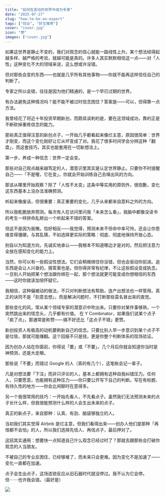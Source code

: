 ```yaml
---
title: "如何在变动的世界中成为专家"
date: "2025-07-27"
slug: "how-to-be-an-expert"
tags: ["创业", "好文推荐"]
cover: "cover.jpg"
icon: "😎"
images: ["cover.jpg"]
---
```

如果这世界是静止不变的，我们对观念的信心就能一路线性上升。某个想法经得起越多样、越严格的考验，就越可能是真的。许多人其实默默相信这一点——对「人性」这种变化不大的领域来说，这么想或许没错。



但对那些会变的东西——也就是几乎所有其他事物——你就不能再这样信任自己的判断了。



专家之所以会错，往往是因为他们精通的，是一个早已过期的世界。



有办法避免这种情况吗？能不能不被过时信念困住？答案是——可以，但得靠一点方法。



我曾经花了将近十年投资早期新创，而颇具讽刺的是，要在这领域成功，靠的正是不断砍掉重练信念的能力。



那些真正值得注意的新创点子，一开始几乎都看起来像烂主意，原因很简单：世界才刚变，而这个变化刚好让它从坏变成了对。我花了很多时间学会分辨这种「翻盘」，而这套技巧，其实也能套用在一切新想法上。



第一步，养成一种信念：世界一定会变。



那些对自己观点越来越笃定的人，潜意识里其实是认定世界静止。只要你不时提醒自己——「不是喔，它在变」，你就会开始训练自己去嗅出风的方向。



那该从哪里开始观察？除了「人性不太变」这条中等实用的原则外，很抱歉，变化这东西基本上没办法准确预测。



听起来像废话，但很重要：真正重要的变化，几乎从来都来自意料之外的方向。



所以我乾脆放弃预测。每次有人在访问里问我「未来怎么看」，我脑中都像没读书的考生一样拼命乱掰出一个听起来不错的答案。



但这不是因为我懒。恰好相反——我觉得，预测未来不但命中率可怜，还会让你思维变得僵硬。与其乱猜，不如选择更实际的策略：彻底、彻底地保持开放心态。



别自以为知道方向，先诚实地承认——我根本不知道哪边才是对的。然后把注意力全放在感知变化的能力上。



当然，你可以有一些假设性想法。它们会稍微绑住你没错，但也会驱动你前进。追东西是会让人兴奋的，猜答案也是。但你得非常有纪律，不让这些假设变成执念。
一旦别人开始把某个想法跟你绑在一起，那个想法就更可能变成你想相信的东西——这时你就该加倍怀疑它。



我相信，这种偏被动的做法，不只对判断想法有帮助，连产出想法也一样管用。真正的诀窍不是「刻意去想」，而是解决问题时，不打断那些莫名冒出来的直觉。



那些变化的风，常从某个领域专家的潜意识中吹出来。只要你对某件事够熟，一个突然跳出来的怪念头，几乎都有价值。
在 Y Combinator，如果我们说某个点子「疯了点」，那通常是称赞——搞不好还比「这点子不错」更赞。



新创投资人有极高的动机要刷新自己的信念。只要比别人早一步意识到某个点子不是垃圾，那就可能赚翻。这个回报不只是钱，更是你整个判断体系的现场验证。



因为创办人站在你面前，你得说「要」或「不要」，几个月后你就会知道你当时是神预测，还是大走眼。



那些说「不要」而错过 Google 的人（真的有几个），这笔帐会记一辈子。



凡是对想法要「下注」而非只评论的人，基本上都拥有这种自我纠错压力。任何人，只要愿意，也能拥有这种压力——你只要公开写下自己的判断。写在有标题、有持久性的地方——你会比闲聊时在意得多。



另一个我很常用的技巧：一开始先看人，不先看点子。虽然我们无法预测未来的点子长什么样，但我很能预测什么样的人会生出未来的点子。



真正的新点子，来自那种：认真、有劲、脑袋够独立的人。



当初我们其实觉得 Airbnb 是烂主意，但我们看得出来——创办人他们是那种「再怪都不会怕」的人，所以我们选择先信人、再信点子，最后押对了。



这招其实通用：想要快一点知道自己什么观念已经过时了？那就去跟那些会打破你观念的人当朋友。



不被自己的专业反困住，已经够难了，而未来只会更难。因为变化不是加速了——变化一直都在加速。



点子会生出点子，这场连锁反应从旧石器时代就没停过。我不认为它会停。
但⋯⋯也许我会错。（最好是）




![](https://prod-files-secure.s3.us-west-2.amazonaws.com/112d0858-5090-4d34-a606-b75eb8d65fd2/46476355-9cf3-4e99-9b7a-3531bc426380/1000202064.png?X-Amz-Algorithm=AWS4-HMAC-SHA256&X-Amz-Content-Sha256=UNSIGNED-PAYLOAD&X-Amz-Credential=ASIAZI2LB46655LXE2L5%2F20251031%2Fus-west-2%2Fs3%2Faws4_request&X-Amz-Date=20251031T084147Z&X-Amz-Expires=3600&X-Amz-Security-Token=IQoJb3JpZ2luX2VjEEkaCXVzLXdlc3QtMiJGMEQCIHE27zoBC7qfJKUlmxV826ZFvCA1lN7mRuThC7dfvizvAiBUxdO7clwl1nCW8QoJIWKYOZl%2BblI0bqHKI41KnnjeECr%2FAwgSEAAaDDYzNzQyMzE4MzgwNSIMgisfoexcDP2E%2FQbVKtwDzT3V5DHHurHpWI8KGoGaAnoQuX5Fq4U8nPrH2PJrDGulkDWVslGTy1aP74K3IBPWuPEXs2AOwJplyHpeprEyzbiA%2F%2B1ESLb7G3v29XTRszlGILErNOsQ3hYAF08038qnDyTI9Sco9YT%2BXRQOj8BPaial4B6CkVvezJBsG4LulFCGGYT9Pjai0XG8K2BfVH2bkNuQIdHiw3ZMcBNj8qIBDn6kYbqHNLmj0eAb4VXBZQcdAH7Qe6EXRseAcisObK74YOs7uwIU%2BbfQHEGBtA47wVw%2Fr6WXU2qjEC4eCaQRDC%2FICnKElp2bt9QFGGN%2BBUibLYZscbo8%2FGoR1szIGkzAUbARsbPq8myKsxRHayh9DPqUMWhAbxMObQf%2FtEp0KjXyooIoc1nLHDBRzphUPUaYZQ79ZRQ6FTYdWtDhCNe2PtFOzYsJsLNnXLknRSIQAd9P0keAcCZZ5d13C2r8Yf2YlRFBbc6sjzkM4NLrxvc0EuqubxzOx2pXxUgbvpPy6psnDiJ27Cv01eIDppWGRDDc1GEF5vPu5ZpCbCHPtL5xx6H7qat%2FxTZFrDimOjlgUXkiE6z616pLSfsiAuQyV9MKDC6Y2deXe9yneuogp0reLA9wt5%2FXVF9W28tBMQYwy%2BqRyAY6pgGwEwHFyidpySeoOCeNsU7jo1d8asUr9fGdo%2BdVjqAQxiXbtsits4SpHFwNNnw9PpaKyG7UKfHsyvJZ7Y8Hg4ApOjW9ct5Q9Gc5K08GnSMxwJzJ49LpYy6YT7%2Bf6yhOkjDXO6OxBSGR9MIyT4WTL44L5dvYnDqNpUk2o43crtD1BPZ94UPuIzzFaZ9G9RVWscPoHjT2uis%2FOLbri0f6tfkjTMd27Kml&X-Amz-Signature=ea2096039a4d3953644fcb42e8a76567f42e5b3d9f2b1f65f4bdbf0f07f764f2&X-Amz-SignedHeaders=host&x-amz-checksum-mode=ENABLED&x-id=GetObject)

